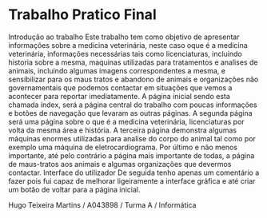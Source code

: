 # Trabalho Pratico Final
Introdução ao trabalho
Este trabalho tem como objetivo de apresentar informações sobre a
medicina veterinária, neste caso oque é a medicina veterinária,
informações necessárias tais como licenciaturas, incluindo historia
sobre a mesma, maquinas utilizadas para tratamentos e analises de
animais, incluindo algumas imagens correspondentes a mesma, e
sensibilizar para os maus tratos e abandono de animais e organizações
não governamentais que podemos contactar em situações que vemos a
acontecer para reportar imediatamente.
A página inicial sendo esta chamada índex, será a página central do
trabalho com poucas informações e botões de navegação que levaram
as outras páginas.
A segunda página será uma página sobre o que é a medicina
veterinária, licenciaturas por volta da mesma área e história.
A terceira página demonstra algumas máquinas enormes utilizadas para
analise do corpo do animal tal como por exemplo uma máquina de
eletrocardiograma.
Por último e não menos importante, até pelo contrário a página mais
importante de todas, a página de maus-tratos aos animais e algumas
organizações que devermos contactar.
Interface do utilizador
De seguida tenho apenas um comentário a fazer pois fui capaz de
melhorar ligeiramente a interface gráfica e até criar um botão de voltar
para a página inicial.


Hugo Teixeira Martins / A043898 / Turma A / Informática
